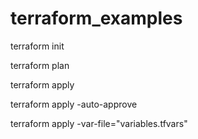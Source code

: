 # terraform_examples

terraform init

terraform plan

terraform apply 

terraform apply -auto-approve

terraform apply -var-file="variables.tfvars"

